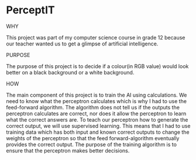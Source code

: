 # PerceptIT

WHY

This project was part of my computer science course in grade 12 because our teacher wanted us to get a glimpse of artificial intelligence.

PURPOSE

The purpose of this project is to decide if a colour(in RGB value) would look better on a black background or a white background.

HOW

The main component of this project is to train the AI using calculations. 
We need to know what the perceptron calculates which is why I had to use the feed-forward algorithm.
The algorithm does not tell us if the outputs the perceptron calculates are correct, nor does it allow the perceptron to learn what the correct answers are. 
To teach our perceptron how to generate the correct output, we will use supervised learning. 
This means that I had to use training data which has both input and known correct outputs to change the weights of the perceptron so that the feed forward-algorithm eventually provides the correct output. 
The purpose of the training algorithm is to ensure that the perceptron makes better decisions.
